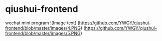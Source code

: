 # qiushui-frontend
wechat mini program 
![Image text]
(https://github.com/YWGY/qiushui-frontend/blob/master/images/4.PNG)
(https://github.com/YWGY/qiushui-frontend/blob/master/images/5.PNG)
